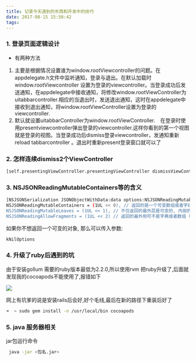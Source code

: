 ```yaml
---
title: 记录今天遇到的东西和开发中的技巧
date: 2017-08-15 15:50:42
tags:
---
```


### 1. 登录页面逻辑设计
* 有两种方法
 1. 主要是根据情况设置谁为window.rootViewcontroller的问题。在appdelegate.h文件中监听通知，登录与退出。在默认加载时window.rootViewcontroller 设置为登录的viewcontroller。当登录成功后发送通知，在appdelegate中接收通知，将修改window.rootViewController为uitabbarcontroller.相应的当退出时，发送退出通知，这时在appdelegate中接收到退出通知，将window.rootViewController设置为登录的viewcontroller.
 2.  默认就设置uitabbarController为window.rootViewController.　在登录时使用presentviewcontroller弹出登录的viewcontroller.这样你看到的第一个视图就是登录的视图。当登录成功后dismiss登录viewcontroller，发通知重新reload tabbarcontroller 。退出时重新present登录窗口就可以了

### 2. 怎样连续dismiss2个ViewController
```sh
[self.presentingViewController.presentingViewController dismissViewControllerAnimated:YES completion:nil];
```
### 3. NSJSONReadingMutableContainers等的含义
```sh
[NSJSONSerialization JSONObjectWithData:data options:NSJSONReadingMutableContainers error:&error];
NSJSONReadingMutableContainers = (1UL << 0), // 返回的是一个可变数组或者字段
NSJSONReadingMutableLeaves = (1UL << 1), // 不仅返回的最外层是可变的, 内部的子数值或字典也是可变对象
NSJSONReadingAllowFragments = (1UL << 2) // 返回的最外侧可不是字典或者数组 可以是如 "10"
```
如果你不想返回一个可变的对象, 那么可以传入参数:

```sh
kNilOptions
```

### 4. 升级了ruby后遇到的坑

由于安装gollum 需要的ruby版本最低为2.2.0,所以使用rvm 把ruby升级了,后面就发现我的cocoapods不能使用了,报错如下

![](http://ostglltzu.bkt.clouddn.com/17-8-15/80796610.jpg)


网上有坑爹的说是安装rails后会好,好个毛线,最后在新的路径下重装后好了

```sh
➜  ~ sudo gem install -n /usr/local/bin cocoapods

```

### 5. java 服务器相关
jar包运行命令

```sh
 java -jar <包名.jar>
```